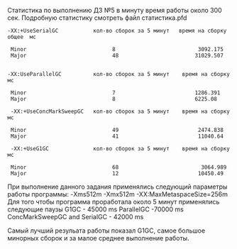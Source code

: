 Статистика по выполнению ДЗ №5 в минуту время работы около 300 сек.
Подробную статистику смотреть файл статистика.pfd

    -XX:+UseSerialGC           кол-во сборок за 5 минут   время на сборку общее  мс
 
     Minor                           8                          3092.175        
     Major                           48                        31029.507              
 
 
    -XX:UseParallelGC          кол-во сборок за 5 минут    время на сборку  мс
 
     Minor                           7                         1286.391        
     Major                           8                         6225.08          
 
     -XX:+UseConcMarkSweepGC   кол-во сборок за 5 минут    время на сборку  мс
  
     Minor                           49                         2474.838        
     Major                           41                         11040.64
  
     -XX:+UseG1GC              кол-во сборок за 5 минут    время на сборку  мс
    
     Minor                           68                          3064.989        
     Major                           12                         10450.49        
 
 При выполнение данного задания применялись следующий параметры работы программы:
  -Xms512m
  -Xmx512m
  -XX:MaxMetaspaceSize=256m
  Для того чтобы программа проработала около 5 минут применялись следующие паузы 
  G1GC - 45000 ms
  ParallelGC -70000 ms 
  ConcMarkSweepGC and SerialGC - 42000 ms
  
  Самый лучший резульата работы показал G1GC, самое большое минорных сборок и за малое среднее выполнение работы.
  
        